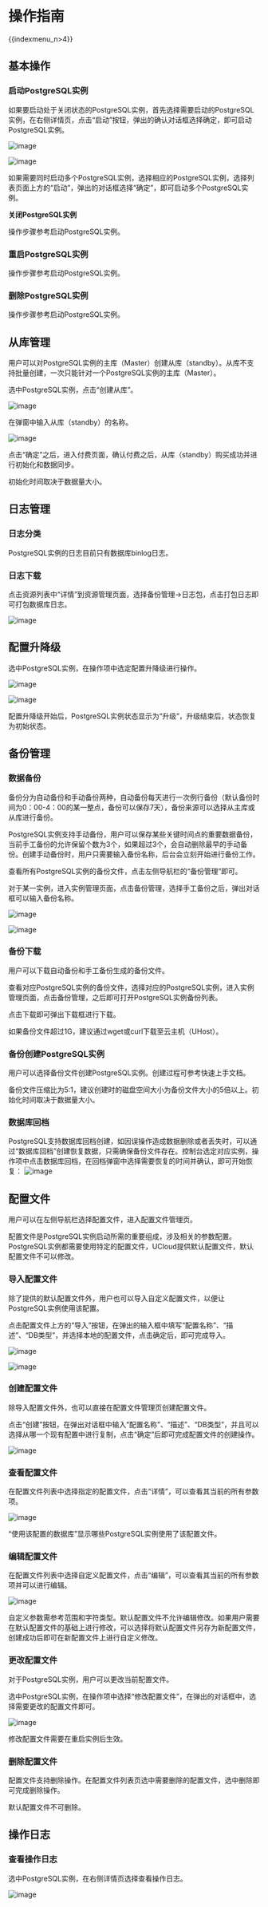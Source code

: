 # 操作指南

{{indexmenu_n>4}}

## 基本操作

### 启动PostgreSQL实例

如果要启动处于关闭状态的PostgreSQL实例，首先选择需要启动的PostgreSQL实例，在右侧详情页，点击“启动”按钮，弹出的确认对话框选择确定，即可启动PostgreSQL实例。

![image](/images/pgv4start.png)

![image](/images/pgv4start1.png)

如果需要同时启动多个PostgreSQL实例，选择相应的PostgreSQL实例，选择列表页面上方的“启动”，弹出的对话框选择“确定”，即可启动多个PostgreSQL实例。

**关闭PostgreSQL实例**

操作步骤参考启动PostgreSQL实例。

### 重启PostgreSQL实例

操作步骤参考启动PostgreSQL实例。

### 删除PostgreSQL实例

操作步骤参考启动PostgreSQL实例。

## 从库管理

用户可以对PostgreSQL实例的主库（Master）创建从库（standby）。从库不支持批量创建，一次只能针对一个PostgreSQL实例的主库（Master）。

选中PostgreSQL实例，点击“创建从库”。

![image](/images/pgv4slave.png)

在弹窗中输入从库（standby）的名称。

![image](/images/pgv4slave1.png)

点击“确定”之后，进入付费页面，确认付费之后，从库（standby）购买成功并进行初始化和数据同步。

初始化时间取决于数据量大小。

## 日志管理

### 日志分类

PostgreSQL实例的日志目前只有数据库binlog日志。

### 日志下载

点击资源列表中“详情”到资源管理页面，选择备份管理-\>日志包，点击打包日志即可打包数据库日志。

![image](/images/pgv4log2.png)

## 配置升降级

选中PostgreSQL实例，在操作项中选定配置升降级进行操作。

![image](/images/pgv4updata.png)

![image](/images/pgv4updata1.png)

配置升降级开始后，PostgreSQL实例状态显示为“升级”，升级结束后，状态恢复为初始状态。

## 备份管理

### 数据备份

备份分为自动备份和手动备份两种，自动备份每天进行一次例行备份（默认备份时间为0：00-4：00的某一整点，备份可以保存7天），备份来源可以选择从主库或从库进行备份。

PostgreSQL实例支持手动备份，用户可以保存某些关键时间点的重要数据备份，当前手工备份的允许保留个数为3个，如果超过3个，会自动删除最早的手动备份。创建手动备份时，用户只需要输入备份名称，后台会立刻开始进行备份工作。

查看所有PostgreSQL实例的备份文件，点击左侧导航栏的“备份管理”即可。

对于某一实例，进入实例管理页面，点击备份管理，选择手工备份之后，弹出对话框可以输入备份名称。

![image](/images/pgv4backup.png)

![image](/images/pgv4backup1.png)

### 备份下载

用户可以下载自动备份和手工备份生成的备份文件。

查看对应PostgreSQL实例的备份文件，选择对应的PostgreSQL实例，进入实例管理页面，点击备份管理，之后即可打开PostgreSQL实例备份列表。

点击下载即可弹出下载框进行下载。

如果备份文件超过1G，建议通过wget或curl下载至云主机（UHost）。

### 备份创建PostgreSQL实例

用户可以选择备份文件创建PostgreSQL实例。创建过程可参考快速上手文档。

备份文件压缩比为5:1，建议创建时的磁盘空间大小为备份文件大小的5倍以上。初始化时间取决于数据量大小。

### 数据库回档

PostgreSQL支持数据库回档创建，如因误操作造成数据删除或者丢失时，可以通过“数据库回档”创建恢复数据，只需确保备份文件存在。控制台选定对应实例，操作项中点击数据库回档，在回档弹窗中选择需要恢复的时间并确认，即可开始恢复：
![image](/images/pgv4backup2.png)

## 配置文件

用户可以在左侧导航栏选择配置文件，进入配置文件管理页。

配置文件是PostgreSQL实例启动所需的重要组成，涉及相关的参数配置。PostgreSQL实例都需要使用特定的配置文件，UCloud提供默认配置文件，默认配置文件不可以修改。

### 导入配置文件

除了提供的默认配置文件外，用户也可以导入自定义配置文件，以便让PostgreSQL实例使用该配置。

点击配置文件上方的“导入”按钮，在弹出的输入框中填写“配置名称”、“描述”、“DB类型”，并选择本地的配置文件，点击确定后，即可完成导入。

![image](/images/pgv4config.png)

![image](/images/pgv4config2.png)

### 创建配置文件

除导入配置文件外，也可以直接在配置文件管理页创建配置文件。

点击“创建”按钮，在弹出对话框中输入“配置名称”、“描述”、“DB类型”，并且可以选择从哪一个现有配置中进行复制，点击“确定”后即可完成配置文件的创建操作。

![image](/images/pgv4config1.png)

### 查看配置文件

在配置文件列表中选择指定的配置文件，点击“详情”，可以查看其当前的所有参数项。

![image](/images/pgv4config3.png)

“使用该配置的数据库”显示哪些PostgreSQL实例使用了该配置文件。

### 编辑配置文件

在配置文件列表中选择自定义配置文件，点击“编辑”，可以查看其当前的所有参数项并可以进行编辑。

![image](/images/pgv4config4.png)

自定义参数需参考范围和字符类型。默认配置文件不允许编辑修改。如果用户需要在默认配置文件的基础上进行修改，可以选择将默认配置文件另存为新配置文件，创建成功后即可在新配置文件上进行自定义修改。

### 更改配置文件

对于PostgreSQL实例，用户可以更改当前配置文件。

选中PostgreSQL实例，在操作项中选择“修改配置文件”，在弹出的对话框中，选择需要更改的配置文件即可。

![image](/images/pgv4config5.png)

修改配置文件需要在重启实例后生效。

### 删除配置文件

配置文件支持删除操作。在配置文件列表页选中需要删除的配置文件，选中删除即可完成删除操作。

默认配置文件不可删除。

## 操作日志

### 查看操作日志

选中PostgreSQL实例，在右侧详情页选择查看操作日志。

![image](/images/pgv4log1.png)
